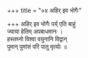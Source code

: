 +++
title = "०४ अहिर् इव भोगैः"

+++
अहिर् इव भोगैः पर्य् एति बाहुं  
ज्याया हेतिम् अपबाधमानः ।  
हस्तघ्नो विश्वा वयुनानि विद्वान्  
पुमान् पुमांसं परि पातु मृत्योः ॥